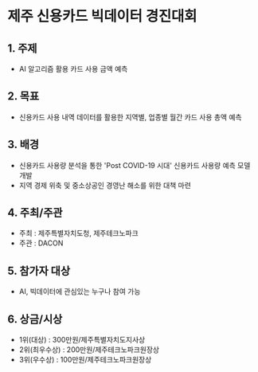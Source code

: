 # 제주 신용카드 빅데이터 경진대회

## 1. 주제
- AI 알고리즘 활용 카드 사용 금액 예측

## 2. 목표
- 신용카드 사용 내역 데이터를 활용한 지역별, 업종별 월간 카드 사용 총액 예측

## 3. 배경
- 신용카드 사용량 분석을 통한 'Post COVID-19 시대' 신용카드 사용량 예측 모델 개발
- 지역 경제 위축 및 중소상공인 경영난 해소를 위한 대책 마련

## 4. 주최/주관
- 주최 : 제주특별자치도청, 제주테크노파크
- 주관 : DACON

## 5. 참가자 대상
- AI, 빅데이터에 관심있는 누구나 참여 가능

## 6. 상금/시상
- 1위(대상) : 300만원/제주특별자치도지사상
- 2위(최우수상) : 200만원/제주테크노파크원장상
- 3위(우수상) : 100만원/제주테크노파크원장상
